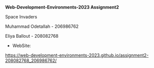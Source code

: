 **Web-Development-Environments-2023 Assignment2**

Space Invaders

Muhammad Odetallah - 206986762

Eliya Ballout - 208082768

- WebSite:

https://web-development-environments-2023.github.io/assignment2-208082768_206986762/
